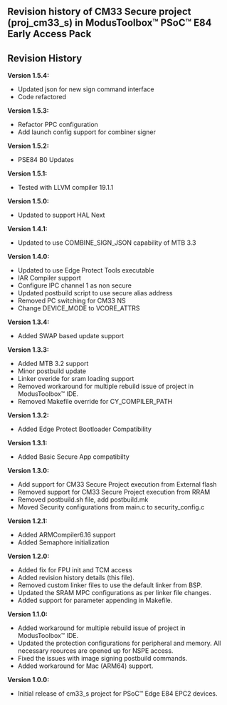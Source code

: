 Revision history of CM33 Secure project (proj_cm33_s) in ModusToolbox&trade; PSoC&trade; E84 Early Access Pack
----
**Revision History**
----
**Version 1.5.4:**
- Updated json for new sign command interface 
- Code refactored

**Version 1.5.3:**
- Refactor PPC configuration
- Add launch config support for combiner signer

**Version 1.5.2:**
- PSE84 B0 Updates

**Version 1.5.1:**
- Tested with LLVM compiler 19.1.1

**Version 1.5.0:**
- Updated to support HAL Next

**Version 1.4.1:**
- Updated to use COMBINE_SIGN_JSON capability of MTB 3.3

**Version 1.4.0:**
- Updated to use Edge Protect Tools executable
- IAR Compiler support
- Configure IPC channel 1 as non secure
- Updated postbuild script to use secure alias address
- Removed PC switching for CM33 NS
- Change DEVICE_MODE to VCORE_ATTRS
  
**Version 1.3.4:**
- Added SWAP based update support

**Version 1.3.3:**
- Added MTB 3.2 support
- Minor postbuild update
- Linker overide for sram loading support
- Removed workaround for multiple rebuild issue of project in ModusToolbox&trade; IDE.
- Removed Makefile override for CY_COMPILER_PATH 

**Version 1.3.2:**
- Added Edge Protect Bootloader Compatibility

**Version 1.3.1:**
- Added Basic Secure App compatibilty

**Version 1.3.0:**
- Add support for CM33 Secure Project execution from External flash
- Removed support for CM33 Secure Project execution from RRAM
- Removed postbuild.sh file, add postbuild.mk
- Moved Security configurations from main.c to security_config.c

**Version 1.2.1:**
- Added ARMCompiler6.16 support
- Added Semaphore initialization

**Version 1.2.0:**
- Added fix for FPU init and TCM access
- Added revision history details (this file).
- Removed custom linker files to use the default linker from BSP.
- Updated the SRAM MPC configurations as per linker file changes.
- Added support for parameter appending in Makefile.

**Version 1.1.0:**
- Added workaround for multiple rebuild issue of project in ModusToolbox&trade; IDE.
- Updated the protection configurations for peripheral and memory. All necessary reources are opened up for NSPE access.
- Fixed the issues with image signing postbuild commands.
- Added workaround for Mac (ARM64) support.

**Version 1.0.0:**
- Initial release of cm33_s project for PSoC&trade; Edge E84 EPC2 devices.

